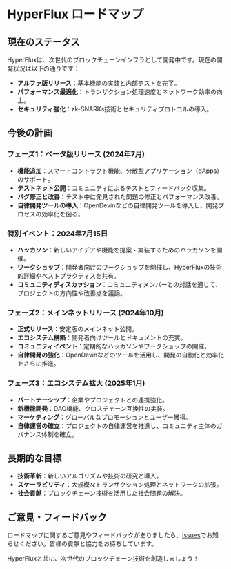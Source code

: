 # HyperFlux ロードマップ

## 現在のステータス

HyperFluxは、次世代のブロックチェーンインフラとして開発中です。現在の開発状況は以下の通りです：

- **アルファ版リリース**：基本機能の実装と内部テストを完了。
- **パフォーマンス最適化**：トランザクション処理速度とネットワーク効率の向上。
- **セキュリティ強化**：zk-SNARKs技術とセキュリティプロトコルの導入。

## 今後の計画

### フェーズ1：ベータ版リリース (2024年7月)

- **機能追加**：スマートコントラクト機能、分散型アプリケーション（dApps）のサポート。
- **テストネット公開**：コミュニティによるテストとフィードバック収集。
- **バグ修正と改善**：テスト中に発見された問題の修正とパフォーマンス改善。
- **自律開発ツールの導入**：OpenDevinなどの自律開発ツールを導入し、開発プロセスの効率化を図る。

### 特別イベント：2024年7月15日

- **ハッカソン**：新しいアイデアや機能を提案・実装するためのハッカソンを開催。
- **ワークショップ**：開発者向けのワークショップを開催し、HyperFluxの技術的詳細やベストプラクティスを共有。
- **コミュニティディスカッション**：コミュニティメンバーとの対話を通じて、プロジェクトの方向性や改善点を議論。

### フェーズ2：メインネットリリース (2024年10月)

- **正式リリース**：安定版のメインネット公開。
- **エコシステム構築**：開発者向けツールとドキュメントの充実。
- **コミュニティイベント**：定期的なハッカソンやワークショップの開催。
- **自律開発の強化**：OpenDevinなどのツールを活用し、開発の自動化と効率化をさらに推進。

### フェーズ3：エコシステム拡大 (2025年1月)

- **パートナーシップ**：企業やプロジェクトとの連携強化。
- **新機能開発**：DAO機能、クロスチェーン互換性の実装。
- **マーケティング**：グローバルなプロモーションとユーザー獲得。
- **自律運営の確立**：プロジェクトの自律運営を推進し、コミュニティ主体のガバナンス体制を確立。

## 長期的な目標

- **技術革新**：新しいアルゴリズムや技術の研究と導入。
- **スケーラビリティ**：大規模なトランザクション処理とネットワークの拡張。
- **社会貢献**：ブロックチェーン技術を活用した社会問題の解決。

## ご意見・フィードバック

ロードマップに関するご意見やフィードバックがありましたら、[Issues](https://github.com/yukihamada/HyperFlux/issues)でお知らせください。皆様の貢献と協力をお待ちしています。

HyperFluxと共に、次世代のブロックチェーン技術を創造しましょう！
